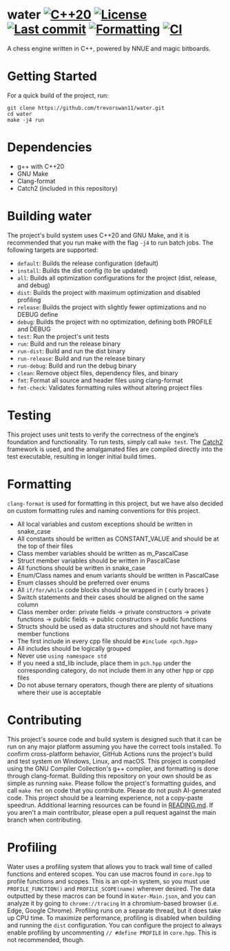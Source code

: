 # water [![C++20](https://img.shields.io/badge/C%2B%2B-20-blue?logo=c%2B%2B&logoColor=white)](https://en.cppreference.com/w/cpp/20.html) [![License](https://img.shields.io/github/license/trevorswan11/water)](LICENSE) [![Last commit](https://img.shields.io/github/last-commit/trevorswan11/water)](https://github.com/trevorswan11/water) [![Formatting](https://github.com/trevorswan11/water/actions/workflows/format.yml/badge.svg)](https://github.com/trevorswan11/water/actions/workflows/format.yml) [![CI](https://github.com/trevorswan11/water/actions/workflows/ci.yml/badge.svg)](https://github.com/trevorswan11/water/actions/workflows/ci.yml)
A chess engine written in C++, powered by NNUE and magic bitboards.

# Getting Started
For a quick build of the project, run:
```shell
git clone https://github.com/trevorswan11/water.git
cd water
make -j4 run
```

# Dependencies
- g++ with C++20
- GNU Make
- Clang-format
- Catch2 (included in this repository)

# Building water
The project's build system uses C++20 and GNU Make, and it is recommended that you run make with the flag `-j4` to run batch jobs. The following targets are supported:
- `default`: Builds the release configuration (default)
- `install`: Builds the dist config (to be updated)
- `all`: Builds all optimization configurations for the project (dist, release, and debug)
- `dist`: Builds the project with maximum optimization and disabled profiling
- `release`: Builds the project with slightly fewer optimizations and no DEBUG define
- `debug`: Builds the project with no optimization, defining both PROFILE and DEBUG
- `test`: Run the project's unit tests
- `run`: Build and run the release binary
- `run-dist`: Build and run the dist binary
- `run-release`: Build and run the release binary
- `run-debug`: Build and run the debug binary
- `clean`: Remove object files, dependency files, and binary
- `fmt`: Format all source and header files using clang-format
- `fmt-check`: Validates formatting rules without altering project files

# Testing
This project uses unit tests to verify the correctness of the engine’s foundation and functionality. To run tests, simply call `make test`. The [Catch2](https://github.com/catchorg/Catch2) framework is used, and the amalgamated files are compiled directly into the test executable, resulting in longer initial build times.  

# Formatting
`clang-format` is used for formatting in this project, but we have also decided on custom formatting rules and naming conventions for this project.
- All local variables and custom exceptions should be written in snake_case
- All constants should be written as CONSTANT_VALUE and should be at the top of their files
- Class member variables should be written as m_PascalCase
- Struct member variables should be written in PascalCase
- All functions should be written in snake_case
- Enum/Class names and enum variants should be written in PascalCase
- Enum classes should be preferred over enums
- All `if/for/while` code blocks should be wrapped in { curly braces }
- Switch statements and their cases should be aligned on the same column
- Class member order: private fields -> private constructors -> private functions -> public fields -> public constructors -> public functions
- Structs should be used as data structures and should not have many member functions
- The first include in every cpp file should be `#include <pch.hpp>`
- All includes should be logically grouped
- Never use `using namespace std`
- If you need a std_lib include, place them in `pch.hpp` under the corresponding category, do not include them in any other hpp or cpp files
- Do not abuse ternary operators, though there are plenty of situations where their use is acceptable

# Contributing
This project's source code and build system is designed such that it can be run on any major platform assuming you have the correct tools installed. To confirm cross-platform behavior, GitHub Actions runs the project's build and test system on Windows, Linux, and macOS. This project is compiled using the GNU Compiler Collection's g++ compiler, and formatting is done through clang-format. Building this repository on your own should be as simple as running `make`. Please follow the project's formatting guides, and call `make fmt` on code that you contribute. Please do not push AI-generated code. This project should be a learning experience, not a copy-paste speedrun. Additional learning resources can be found in [READING.md](READING.md). If you aren't a main contributor, please open a pull request against the main branch when contributing.

# Profiling
Water uses a profiling system that allows you to track wall time of called functions and entered scopes. You can use macros found in `core.hpp` to profile functions and scopes. This is an opt-in system, so you must use `PROFILE_FUNCTION()` and `PROFILE_SCOPE(name)` wherever desired. The data outputted by these macros can be found in `Water-Main.json`, and you can analyze it by going to `chrome://tracing` in a chromium-based browser (i.e. Edge, Google Chrome). Profiling runs on a separate thread, but it does take up CPU time. To maximize performance, profiling is disabled when building and running the `dist` configuration. You can configure the project to always enable profiling by uncommenting `// #define PROFILE` in `core.hpp`. This is not recommended, though.